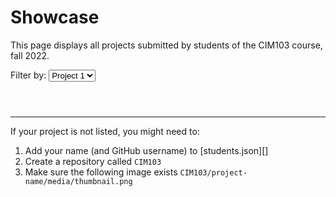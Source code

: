 # Showcase

This page displays all projects submitted by students of the CIM103 course, fall 2022.

<label>
  Filter by:
  <select id="project">
    <option value="project-1">Project 1</option>
    <option value="project-2">Project 2</option>
    <option value="project-3">Project 3</option>
  </select>
</label>

<ul id="list"></ul>

---

If your project is not listed, you might need to:

1. Add your name (and GitHub username) to [students.json][]
2. Create a repository called `CIM103`
3. Make sure the following image exists `CIM103/project-name/media/thumbnail.png`

<style>

  hr {
    height: 1px !important;
  }

  #list,
  #list * {
    box-sizing: border-box;
  }

  #list {
    display: flex;
    flex-wrap: wrap;
    list-style: none;
    padding: 0;
    margin: 2em 0;
  }

  #list li {
    margin: 0;
    padding: 0 1em 1em 0;
    width: 50%;
  }

  #list figure {
    margin: 0;
  }

  #list figure a:hover {
    opacity: .5;
  }

  #list figcaption {
    margin: .5em 0;
  }


  #list img {
    display: flex;
    width: 100%;
    aspect-ratio: 16/9;
    object-fit: cover;
    box-shadow: 0 0 0 1px #eee;
  }

  @media (min-width: 640px) {
    #list li {
      width: 33.333%;
    }
  }

  @media (min-width: 1024px) {
    #list li {
      width: 25%;
    }
  }

</style>

<script>

  class Item
  {
    constructor( student )
    {
      this.name = student.name
      this.username = student.username
      this.course = 'CIM103'

      this.links = {}
      this.links.source = document.createElement( 'a' )
      this.links.demo = document.createElement( 'a' )

      this.item = document.createElement( 'li' )
      this.figure = document.createElement( 'figure' )
      this.image = document.createElement( 'img' )
      this.caption = document.createElement( 'figcaption' )

      this.profile = `https://github.com/${ this.username }`
      this.source = `${ this.profile }/${ this.course }`
      this.demo = `https://${ this.username }.github.io/${ this.course }/${ project.value }`
      this.thumbnail = `${ this.demo }/media/thumbnail.png`

      this.update()

    }
    update() {

      fetch( this.thumbnail )

        .then( response => {

          if ( response.ok )
          {

            this.image.src = this.thumbnail

            this.links.demo.href = this.demo
            this.links.demo.append( this.image )

            this.links.source.href = this.source
            this.links.source.append( this.name )

            this.caption.append( 'By ', this.links.source )
            this.figure.append( this.links.demo, this.caption )
            this.item.append( this.figure )
            list.append( this.item )

          }

        } )

    }
  }

  class List
  {
    constructor( file )
    {

      fetch( file )
        .then( response => response.json() )
        .then( students => {
          this.students = students
          this.shuffle()
          this.update()
        } )

      project.addEventListener( 'change', () => { this.update() } )

    }
    shuffle()
    {
      this.students.sort( () => Math.random() - 0.5 )
    }
    update()
    {
      list.replaceChildren()
      this.students.forEach( student => new Item( student ) )
    }
  }

  new List( 'students.json' )

</script>
